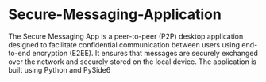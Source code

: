 # Secure-Messaging-Application
The Secure Messaging App is a peer-to-peer (P2P) desktop application designed to facilitate confidential communication between users using end-to-end encryption (E2EE). It ensures that messages are securely exchanged over the network and securely stored on the local device. The application is built using Python and PySide6
